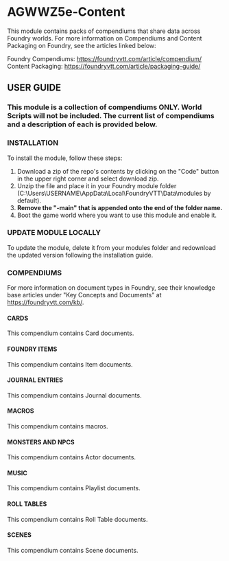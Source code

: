 # AGWWZ5e-Content

This module contains packs of compendiums that share data across Foundry worlds. For more information on Compendiums and Content Packaging on Foundry, see the
articles linked below:

Foundry Compendiums: https://foundryvtt.com/article/compendium/
Content Packaging: https://foundryvtt.com/article/packaging-guide/

## USER GUIDE
### This module is a collection of compendiums ONLY. World Scripts will not be included. The current list of compendiums and a description of each is provided below.

### INSTALLATION
To install the module, follow these steps:
1. Download a zip of the repo's contents by clicking on the "Code" button in the upper right corner and select download zip. 
2. Unzip the file and place it in your Foundry module folder (C:\Users\USERNAME\AppData\Local\FoundryVTT\Data\modules by default). 
3. **Remove the "-main" that is appended onto the end of the folder name.** 
4. Boot the game world where you want to use this module and enable it.

### UPDATE MODULE LOCALLY
To update the module, delete it from your modules folder and redownload the updated version following the installation guide.

### COMPENDIUMS
For more information on document types in Foundry, see their knowledge base articles under "Key Concepts and Documents" at https://foundryvtt.com/kb/.
#### CARDS
This compendium contains Card documents.
#### FOUNDRY ITEMS
This compendium contains Item documents.
#### JOURNAL ENTRIES
This compendium contains Journal documents.
#### MACROS
This compendium contains macros.
#### MONSTERS AND NPCS
This compendium contains Actor documents.
#### MUSIC
This compendium contains Playlist documents.
#### ROLL TABLES
This compendium contains Roll Table documents.
#### SCENES
This compendium contains Scene documents.

